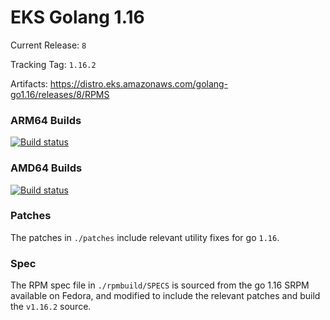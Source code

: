 # EKS Golang 1.16

Current Release: `8`

Tracking Tag: `1.16.2`

Artifacts: https://distro.eks.amazonaws.com/golang-go1.16/releases/8/RPMS

### ARM64 Builds
[![Build status](https://prow.eks.amazonaws.com/badge.svg?jobs=golang-1.16-ARM64-PROD-tooling-postsubmit)](https://prow.eks.amazonaws.com/?repo=aws%2Feks-distro-build-tooling&type=postsubmit)

### AMD64 Builds
[![Build status](https://prow.eks.amazonaws.com/badge.svg?jobs=golang-1.16-tooling-postsubmit)](https://prow.eks.amazonaws.com/?repo=aws%2Feks-distro-build-tooling&type=postsubmit)

### Patches
The patches in `./patches` include relevant utility fixes for go `1.16`.

### Spec
The RPM spec file in `./rpmbuild/SPECS` is sourced from the go 1.16 SRPM available on Fedora, and modified to include the relevant patches and build the `v1.16.2` source.
